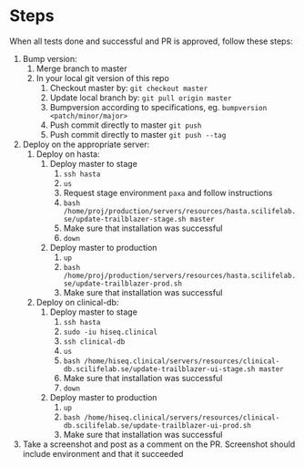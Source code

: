 # Steps

When all tests done and successful and PR is approved, follow these steps:

1. Bump version:
    1. Merge branch to master
    1. In your local git version of this repo
        1. Checkout master by: `git checkout master`
        1. Update local branch by: `git pull origin master`
        1. Bumpversion according to specifications, eg. `bumpversion <patch/minor/major>`
        1. Push commit directly to master `git push`
        1. Push commit directly to master `git push --tag`
1. Deploy on the appropriate server:
    1. Deploy on hasta:
        1. Deploy master to stage
            1. `ssh hasta`
            1. `us`
            1. Request stage environment `paxa` and follow instructions
            1. `bash /home/proj/production/servers/resources/hasta.scilifelab.se/update-trailblazer-stage.sh master`
            1. Make sure that installation was successful
            1. `down`
        1. Deploy master to production
            1. `up`
            1. `bash /home/proj/production/servers/resources/hasta.scilifelab.se/update-trailblazer-prod.sh`
            1. Make sure that installation was successful
    1. Deploy on clinical-db:
        1. Deploy master to stage
            1. `ssh hasta`
            1. `sudo -iu hiseq.clinical`
            1. `ssh clinical-db`
            1. `us`
            1. `bash /home/hiseq.clinical/servers/resources/clinical-db.scilifelab.se/update-trailblazer-ui-stage.sh master`
            1. Make sure that installation was successful
            1. `down`
        1. Deploy master to production
            1. `up`
            1. `bash /home/hiseq.clinical/servers/resources/clinical-db.scilifelab.se/update-trailblazer-ui-prod.sh`
            1. Make sure that installation was successful
1. Take a screenshot and post as a comment on the PR. Screenshot should include environment and that it succeeded
